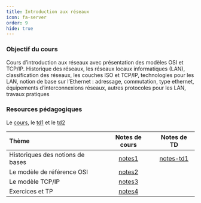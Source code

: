 ```yaml
---
title: Introduction aux réseaux 
icon: fa-server
order: 9
hide: true
---
```


### Objectif du cours

Cours d’introduction aux réseaux avec présentation des modèles OSI et TCP/IP.
Historique des réseaux, les réseaux locaux informatiques (LAN), classification
des réseaux, les couches ISO et TCP/IP, technologies pour les LAN, notion de
base sur l’Ethernet : adressage, commutation, type ethernet, équipements
d’interconnexions réseaux, autres protocoles pour les LAN, travaux pratiques 

### Resources pédagogiques 

Le
[cours](https://moodle.bordeaux-inp.fr/pluginfile.php/111539/mod_resource/content/1/Cours%20RE100.pdf),
le
[td1](https://moodle.bordeaux-inp.fr/pluginfile.php/111540/mod_resource/content/3/TD1.pdf)
et le [td2](https://moodle.bordeaux-inp.fr/pluginfile.php/111542/mod_resource/content/4/TD2.pdf)

| Thème                             | Notes de cours | Notes de TD |
| :---                              | :---:          | :---:       |
| Historiques des notions de bases | [notes1]       | [notes-td1]            |
| Le modèle de référence OSI        | [notes2]       |             |
| Le modèle TCP/IP                  | [notes3]       |             |
| Exercices et TP                   | [notes4]       |             |

[notes1]:/assets/md/reseau/notes1
[notes2]:/assets/md/reseau/notes2
[notes3]:/assets/md/reseau/notes3
[notes4]:/assets/md/reseau/notes4

[notes-td1]:/assets/md/reseau/notes-td1
[notes-td2]:/assets/md/reseau/notes-td2

